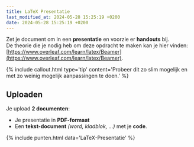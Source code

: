 ```yaml
---
title: LaTeX Presentatie
last_modified_at: 2024-05-28 15:25:19 +0200
date: 2024-05-28 15:25:19 +0200
---
```


Zet je document om in een **presentatie** en voorzie er **handouts** bij.  
De theorie die je nodig heb om deze opdracht te maken kan je hier vinden: [https://www.overleaf.com/learn/latex/Beamer](https://www.overleaf.com/learn/latex/Beamer).

{% include callout.html type='tip' content='Probeer dit zo slim mogelijk en met zo weinig mogelijk aanpassingen te doen.' %}

## Uploaden
Je upload **2 documenten**:
- Je presentatie in **PDF-formaat**
- Een **tekst-document** *(word, kladblok, ...)* met je **code**.

{% include punten.html data='LaTeX-Presentatie' %}